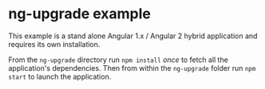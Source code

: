 # ng-upgrade example

This example is a stand alone Angular 1.x / Angular 2 hybrid application and
requires its own installation.

From the `ng-upgrade` directory run `npm install` _once_ to fetch all the
application's dependencies.  Then from within the `ng-upgrade` folder run
`npm start` to launch the application.
